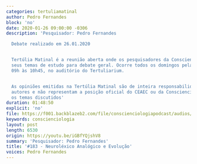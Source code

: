 ```yaml
---
categories: tertuliamatinal
author: Pedro Fernandes
block: 'no'
date: 2020-01-26 09:00:00 -0306
description: 'Pesquisador: Pedro Fernandes

  Debate realizado em 26.01.2020


  Tertúlia Matinal é a reunião aberta onde os pesquisadores da Conscienciologia apresentam
  seus temas de estudo para debate geral. Ocorre todos os domingos pela manhã, das
  09h às 10h45, no auditório do Tertuliarium.


  As opiniões emitidas na Tertúlia Matinal são de inteira responsabilidade de seus
  autores e não representam a posição oficial do CEAEC ou da Conscienciologia sobre
  os temas discutidos'
duration: 01:48:50
explicit: 'no'
file: https://f001.backblazeb2.com/file/conscienciologiapodcast/audios/iGBfYQjshV8.m4a
keywords: conscienciologia
layout: post
length: 6530
origin: https://youtu.be/iGBfYQjshV8
summary: 'Pesquisador: Pedro Fernandes'
title: '#183 - Neuroléxico Analógico e Evolução'
voices: Pedro Fernandes
---
```

